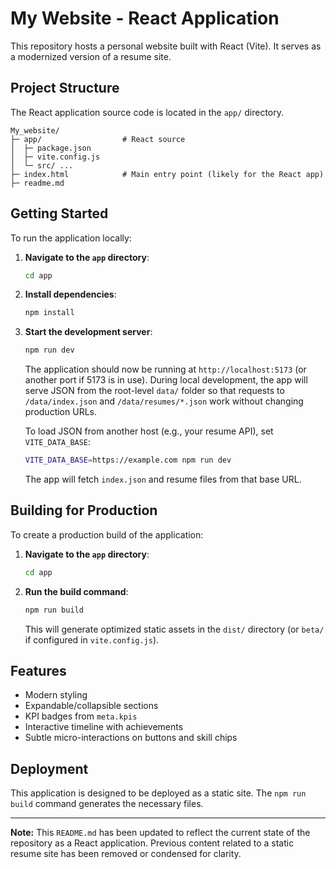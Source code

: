 # My Website - React Application

This repository hosts a personal website built with React (Vite). It serves as a modernized version of a resume site.

## Project Structure

The React application source code is located in the `app/` directory.

```
My_website/
├─ app/                  # React source
│  ├─ package.json
│  ├─ vite.config.js
│  └─ src/ ...
├─ index.html            # Main entry point (likely for the React app)
├─ readme.md
```

## Getting Started

To run the application locally:

1.  **Navigate to the `app` directory**:
    ```bash
    cd app
    ```
2.  **Install dependencies**:
    ```bash
    npm install
    ```
3.  **Start the development server**:
    ```bash
    npm run dev
    ```
    The application should now be running at `http://localhost:5173` (or another port if 5173 is in use).
    During local development, the app will serve JSON from the root-level `data/` folder so that
    requests to `/data/index.json` and `/data/resumes/*.json` work without changing production URLs.

    To load JSON from another host (e.g., your resume API), set `VITE_DATA_BASE`:
    ```bash
    VITE_DATA_BASE=https://example.com npm run dev
    ```
    The app will fetch `index.json` and resume files from that base URL.

## Building for Production

To create a production build of the application:

1.  **Navigate to the `app` directory**:
    ```bash
    cd app
    ```
2.  **Run the build command**:
    ```bash
    npm run build
    ```
    This will generate optimized static assets in the `dist/` directory (or `beta/` if configured in `vite.config.js`).

## Features

*   Modern styling
*   Expandable/collapsible sections
*   KPI badges from `meta.kpis`
*   Interactive timeline with achievements
*   Subtle micro-interactions on buttons and skill chips

## Deployment

This application is designed to be deployed as a static site. The `npm run build` command generates the necessary files.

---

**Note:** This `README.md` has been updated to reflect the current state of the repository as a React application. Previous content related to a static resume site has been removed or condensed for clarity.
